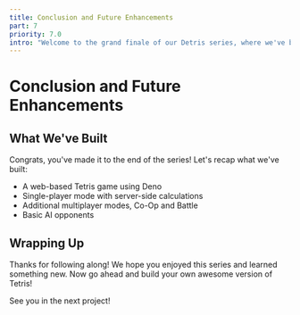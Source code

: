 ```yaml
---
title: Conclusion and Future Enhancements
part: 7
priority: 7.0
intro: "Welcome to the grand finale of our Detris series, where we've been guiding you through the creation of a full-featured Tetris game using Deno."
---
```


# Conclusion and Future Enhancements

## What We've Built

Congrats, you've made it to the end of the series! Let's recap what we've built:

- A web-based Tetris game using Deno
- Single-player mode with server-side calculations
- Additional multiplayer modes, Co-Op and Battle
- Basic AI opponents

## Wrapping Up

Thanks for following along! We hope you enjoyed this series and learned something new. Now go ahead and build your own awesome version of Tetris!

See you in the next project!
